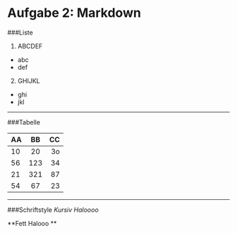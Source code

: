 Aufgabe 2: Markdown
=========

###Liste

1. ABCDEF
  * abc
  * def
  
2. GHIJKL
  * ghi
  * jkl


---

###Tabelle

| AA | BB | CC |
|:------|:----:|------:|
| 10 | 20 | 3o |
| 56 | 123 | 34 |
| 21 | 321 | 87 |
| 54 | 67 | 23 |

---

###Schriftstyle
*Kursiv Haloooo*

**Fett Halooo **
